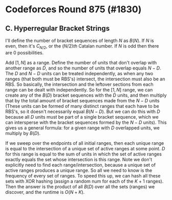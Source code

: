 # Codeforces Round 875 (#1830)

## C. Hyperregular Bracket Strings
I'll define the number of bracket sequences of length $N$ as $B(N)$. If $N$ is even, then it's $C_{N/2}$, or the $(N/2)th$ Catalan number. If $N$ is odd then there are $0$ possibilities. 

Add $[1,N]$ as a range. Define the number of units that don't overlap with another range as $D$, and so the number of units that overlap equals $N-D$. The $D$ and $N-D$ units can be treated independently, as when any two ranges (that both must be RBS's) intersect, the intersection must also be an RBS. So basically, the intersection and the leftover sections from each range can be dealt with independently. So for the $[1,N]$ range, we can create any of the $B(D)$ bracket sequences with the $D$ units, and then multiply that by the total amount of bracket sequences made from the $N-D$ units (These units can be formed of many distinct ranges that each have to be RBS's, so it doesn't necessarily equal $B(N-D)$. But we can do this with $D$ because all $D$ units must be part of a single bracket sequence, which we can intersperse with the bracket sequences formed by the $N-D$ units). This gives us a general formula: for a given range with $D$ overlapped units, we multiply by $B(D)$.

If we sweep over the endpoints of all initial ranges, then each unique range is equal to the intersection of a unique set of active ranges at some point. $D$ for this range is equal to the sum of units in which the set of active ranges exactly equals the set whose intersection is this range. Note we don't explicitly need to find each range/intersection, because a unique set of active ranges produces a unique range. So all we need to know is the frequency of every set of ranges. To speed this up, we can hash all these sets with XOR hashing (assign a random num for each of the $K+1$ ranges). Then the answer is the product of all $B(D)$ over all the sets (ranges) we discover, and the runtime is $O(N+K)$.